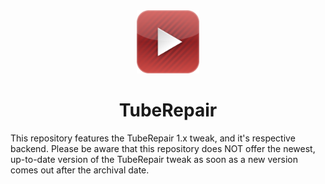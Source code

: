 <div align="center">
<img src="icon.png" width=20% height=20%>
<h1>TubeRepair</h1>
</div>

This repository features the TubeRepair 1.x tweak, and it's respective backend.
Please be aware that this repository does NOT offer the newest, up-to-date version of the TubeRepair tweak as soon as a new version comes out after the archival date.

